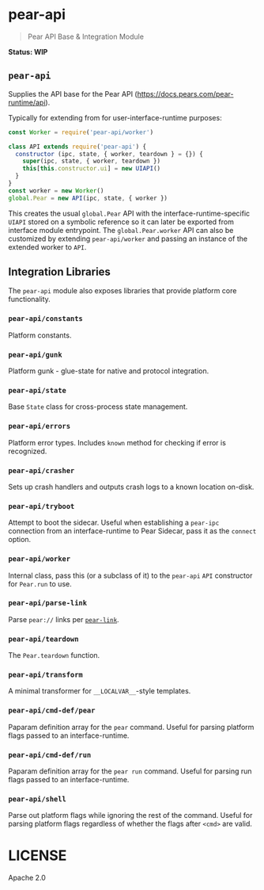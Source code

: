 # pear-api

> Pear API Base & Integration Module

**Status: WIP**

## `pear-api`

Supplies the API base for the Pear API (https://docs.pears.com/pear-runtime/api).

Typically for extending from for user-interface-runtime purposes:

```js
const Worker = require('pear-api/worker')

class API extends require('pear-api') {
  constructor (ipc, state, { worker, teardown } = {}) {
    super(ipc, state, { worker, teardown })
    this[this.constructor.ui] = new UIAPI()
  }
}
const worker = new Worker()
global.Pear = new API(ipc, state, { worker })
```

This creates the usual `global.Pear` API with the interface-runtime-specific `UIAPI` stored on a symbolic reference so it can later be exported from interface module entrypoint. The `global.Pear.worker` API can also be customized by extending `pear-api/worker` and passing an instance of the extended worker to `API`.

## Integration Libraries

The `pear-api` module also exposes libraries that provide platform core functionality.

### `pear-api/constants`

Platform constants.

### `pear-api/gunk`

Platform gunk - glue-state for native and protocol integration.

### `pear-api/state`

Base `State` class for cross-process state management.

### `pear-api/errors`

Platform error types. Includes `known` method for checking if error is recognized.

### `pear-api/crasher`

Sets up crash handlers and outputs crash logs to a known location on-disk.

### `pear-api/tryboot`

Attempt to boot the sidecar. Useful when establishing a `pear-ipc` connection from an interface-runtime to Pear Sidecar, pass it as the `connect` option.

### `pear-api/worker`

Internal class, pass this (or a subclass of it) to the `pear-api` `API` constructor for `Pear.run` to use.

### `pear-api/parse-link`

Parse `pear://` links per [`pear-link`](https://github.com/holepunchto/pear-link).

### `pear-api/teardown`

The `Pear.teardown` function.

### `pear-api/transform`

A minimal transformer for `__LOCALVAR__`-style templates.

### `pear-api/cmd-def/pear`

Paparam definition array for the `pear` command. Useful for parsing platform flags passed to an interface-runtime.

### `pear-api/cmd-def/run`

Paparam definition array for the `pear run` command. Useful for parsing run flags passed to an interface-runtime.

### `pear-api/shell`

Parse out platform flags while ignoring the rest of the command. Useful for parsing platform flags regardless of whether the flags after `<cmd>` are valid.
 
# LICENSE

Apache 2.0
